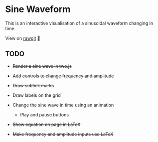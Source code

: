 # Sine Waveform

This is an interactive visualisation of a sinusoidal waveform changing in time.

View on [rawgit](https://rawgit.com/joebentley/waveform-sine/master/index.html) :sushi:

## TODO

* ~~Render a sine wave in two.js~~

* ~~Add controls to change frequency and amplitude~~

* ~~Draw subtick marks~~

* Draw labels on the grid

* Change the sine wave in time using an animation

  * Play and pause buttons


* ~~Show equation on page in LaTeX~~

* ~~Make frequency and amplitude inputs use LaTeX~~
